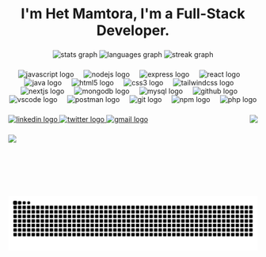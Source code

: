 <h1 align="center">I'm Het Mamtora, I'm a Full-Stack Developer.</h2>

###


###

<div align="center">
  <img src="https://github-readme-stats.vercel.app/api?username=HetMamtora&hide_title=false&hide_rank=true&show_icons=true&include_all_commits=true&count_private=true&disable_animations=false&theme=gruvbox&locale=en&hide_border=false" height="150" alt="stats graph"  />
  <img src="https://github-readme-stats.vercel.app/api/top-langs?username=HetMamtora&locale=en&hide_title=false&layout=compact&card_width=320&langs_count=5&theme=gruvbox&hide_border=false" height="150" alt="languages graph"  />
  <img src="https://streak-stats.demolab.com?user=HetMamtora&locale=en&mode=daily&theme=dark&hide_border=false&border_radius=5&date_format=M%20j%5B,%20Y%5D" height="150" alt="streak graph"  />
</div>

###

<div align="center">
  <img src="https://cdn.simpleicons.org/javascript/F7DF1E" height="30" alt="javascript logo"  />
  <img width="12" />
  <img src="https://cdn.simpleicons.org/nodedotjs/339933" height="30" alt="nodejs logo"  />
  <img width="12" />
  <img src="https://skillicons.dev/icons?i=express" height="30" alt="express logo"  />
  <img width="12" />
  <img src="https://cdn.simpleicons.org/react/61DAFB" height="30" alt="react logo"  />
  <img width="12" />
  <img src="https://cdn.jsdelivr.net/gh/devicons/devicon/icons/java/java-original.svg" height="30" alt="java logo"  />
  <img width="12" />
  <img src="https://cdn.jsdelivr.net/gh/devicons/devicon/icons/html5/html5-original.svg" height="30" alt="html5 logo"  />
  <img width="12" />
  <img src="https://cdn.jsdelivr.net/gh/devicons/devicon/icons/css3/css3-original.svg" height="30" alt="css3 logo"  />
  <img width="12" />
  <img src="https://cdn.simpleicons.org/tailwindcss/06B6D4" height="30" alt="tailwindcss logo"  />
  <img width="12" />
  <img src="https://cdn.jsdelivr.net/gh/devicons/devicon/icons/nextjs/nextjs-original.svg" height="30" alt="nextjs logo"  />
  <img width="12" />
  <img src="https://cdn.simpleicons.org/mongodb/47A248" height="30" alt="mongodb logo"  />
  <img width="12" />
  <img src="https://cdn.simpleicons.org/mysql/4479A1" height="30" alt="mysql logo"  />
  <img width="12" />
  <img src="https://skillicons.dev/icons?i=github" height="30" alt="github logo"  />
  <img width="12" />
  <img src="https://cdn.simpleicons.org/visualstudiocode/007ACC" height="30" alt="vscode logo"  />
  <img width="12" />
  <img src="https://cdn.simpleicons.org/postman/FF6C37" height="30" alt="postman logo"  />
  <img width="12" />
  <img src="https://skillicons.dev/icons?i=git" height="30" alt="git logo"  />
  <img width="12" />
  <img src="https://cdn.simpleicons.org/npm/CB3837" height="30" alt="npm logo"  />
  <img width="12" />
  <img src="https://cdn.jsdelivr.net/gh/devicons/devicon/icons/php/php-original.svg" height="30" alt="php logo"  />
</div>

###

<img align="right" height="150" src="https://media.giphy.com/media/v1.Y2lkPTc5MGI3NjExZHdoOHJsN3Mya3l1NHlscDZ1ZDljd2g5MmtkaWo1MXJ5NzZzMWRoYiZlcD12MV9pbnRlcm5hbF9naWZfYnlfaWQmY3Q9Zw/26tn33aiTi1jkl6H6/giphy.gif"  />

###

<div align="left">
  <a href="https://www.linkedin.com/in/het-mamtora/" target="_blank">
    <img src="https://img.shields.io/static/v1?message=LinkedIn&logo=linkedin&label=&color=0077B5&logoColor=white&labelColor=&style=for-the-badge" height="35" alt="linkedin logo"  />
  </a>
  <a href="https://twitter.com/PotatoGPT" target="_blank">
    <img src="https://img.shields.io/static/v1?message=%E2%80%8E%20%20X%E2%80%8E%20%E2%80%8E%20%E2%80%8E%20%E2%80%8E%20&logo=twitter&label=&color=black&logoColor=white&labelColor=black&style=for-the-badge" height="35" alt="twitter logo"  />
  </a>
  <a href="Reach-Out-to-me-on-LinkedIn-or-X" target="_blank">
    <img src="https://img.shields.io/static/v1?message=Yahoo%20Mail&logo=gmail&label=&color=purple&logoColor=white&labelColor=purple&style=for-the-badge" height="35" alt="gmail logo"  />
  </a>
</div>

###

<img align="left" src="https://profile-counter.glitch.me/HetMamtora/count.svg?"  />

###

<br clear="both">

![Snake animation](https://github.com/HetMamtora/HetMamtora/blob/output/snake.svg)

###

